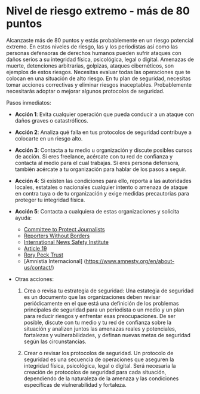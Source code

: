 # Nivel de riesgo extremo - más de 80 puntos

Alcanzaste más de 80 puntos y estás probablemente en un riesgo potencial extremo. 
En estos niveles de riesgo, las y los periodistas así como las personas defensoras de derechos humanos pueden sufrir ataques con daños serios a su integridad física, psicológica, legal o digital. 
Amenazas de muerte, detenciones arbitrarias, golpizas, ataques cibernéticos, son ejemplos de estos riesgos. 
Necesitas evaluar todas las operaciones que te colocan en una situación de alto riesgo. 
En tu plan de seguridad, necesitas tomar acciones correctivas y eliminar riesgos inaceptables. 
Probablemente necesitarás adoptar o mejorar algunos protocolos de seguridad.

Pasos inmediatos:

- **Acción 1**: Evita cualquier operación que pueda conducir a un ataque con daños graves o catastróficos.

- **Acción 2**: Analiza qué falla en tus protocolos de seguridad contribuye a colocarte en un riesgo alto.

- **Acción 3**: Contacta a tu medio u organización y discute posibles cursos de acción. Si eres freelance, acércate con tu red de confianza y contacta al medio para el cual trabajas. Si eres persona defensora, también acércate a tu organización para hablar de los pasos a seguir.

- **Acción 4**: Si existen las condiciones para ello, reporta a las autoridades locales, estatales o nacionales cualquier intento o amenaza de ataque en contra tuya o de tu organización y exige medidas precautorias para proteger tu integridad física.

- **Acción 5**: Contacta a cualquiera de estas organizaciones y solicita ayuda:
  - [Committee to Protect Journalists](https://www.cpj.org/campaigns/assistance/how-to-get-help.php)
  - [Reporters Without Borders](http://en.rsf.org/a-hotline-for-journalists-in-17-04-2007,21749.html) 
  - [International News Safety Institute](http://www.newssafety.org/contact/) 
  - [Article 19](http://www.article19.org/pages/en/contact-us.html)
  - [Rory Peck Trust](https://rorypecktrust.org/Contact)
  - [Amnistía Internacional] (https://www.amnesty.org/en/about-us/contact/)

- Otras acciones:
  
  1. Crea o revisa tu estrategia de seguridad: Una estategia de seguridad es un documento que las organizaciones deben revisar periódicamente en el que está una definición de los problemas principales de seguridad para un periodista o un medio y un plan para reducir riesgos y enfrentar esas preocupaciones. De ser posible, discute con tu medio y tu red de confianza sobre la situación y analizen juntos las amenazas reales y potenciales, fortalezas y vulnerabilidades, y definan nuevas metas de seguridad según las circunstancias.

  2. Crear o revisar los protocolos de seguridad. Un protocolo de seguridad es una secuencia de operaciones que aseguren la integridad física, psicológica, legal o digital. Será necesaria la creación de protocolos de seguridad para cada situación, dependiendo de la naturaleza de la amenaza y las condiciones específicas de viulnerabilidad y fortaleza.
